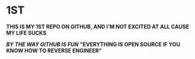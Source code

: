 # 1ST

**THIS IS MY 1ST REPO ON GITHUB, AND I'M NOT EXCITED AT ALL CAUSE MY LIFE SUCKS**


**_BY THE WAY GITHUB IS FUN_**
**"EVERYTHING IS OPEN SOURCE IF YOU KNOW HOW TO REVERSE ENGINEER"**

